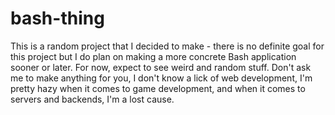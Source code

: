 # bash-thing
This is a random project that I decided to make - there is no definite goal for this project but I do plan on making a more concrete Bash application sooner or later.
For now, expect to see weird and random stuff.
Don't ask me to make anything for you, I don't know a lick of web development, I'm pretty hazy when it comes to game development, and when it comes to servers and backends, I'm a lost cause.
